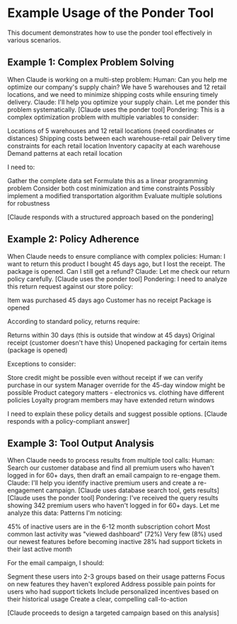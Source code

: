 # Example Usage of the Ponder Tool

This document demonstrates how to use the ponder tool effectively in various scenarios.

## Example 1: Complex Problem Solving

When Claude is working on a multi-step problem:
Human: Can you help me optimize our company's supply chain? We have 5 warehouses and 12 retail locations, and we need to minimize shipping costs while ensuring timely delivery.
Claude: I'll help you optimize your supply chain. Let me ponder this problem systematically.
[Claude uses the ponder tool]
Pondering: This is a complex optimization problem with multiple variables to consider:

Locations of 5 warehouses and 12 retail locations (need coordinates or distances)
Shipping costs between each warehouse-retail pair
Delivery time constraints for each retail location
Inventory capacity at each warehouse
Demand patterns at each retail location

I need to:

Gather the complete data set
Formulate this as a linear programming problem
Consider both cost minimization and time constraints
Possibly implement a modified transportation algorithm
Evaluate multiple solutions for robustness

[Claude responds with a structured approach based on the pondering]

## Example 2: Policy Adherence

When Claude needs to ensure compliance with complex policies:
Human: I want to return this product I bought 45 days ago, but I lost the receipt. The package is opened. Can I still get a refund?
Claude: Let me check our return policy carefully.
[Claude uses the ponder tool]
Pondering: I need to analyze this return request against our store policy:

Item was purchased 45 days ago
Customer has no receipt
Package is opened

According to standard policy, returns require:

Returns within 30 days (this is outside that window at 45 days)
Original receipt (customer doesn't have this)
Unopened packaging for certain items (package is opened)

Exceptions to consider:

Store credit might be possible even without receipt if we can verify purchase in our system
Manager override for the 45-day window might be possible
Product category matters - electronics vs. clothing have different policies
Loyalty program members may have extended return windows

I need to explain these policy details and suggest possible options.
[Claude responds with a policy-compliant answer]

## Example 3: Tool Output Analysis

When Claude needs to process results from multiple tool calls:
Human: Search our customer database and find all premium users who haven't logged in for 60+ days, then draft an email campaign to re-engage them.
Claude: I'll help you identify inactive premium users and create a re-engagement campaign.
[Claude uses database search tool, gets results]
[Claude uses the ponder tool]
Pondering: I've received the query results showing 342 premium users who haven't logged in for 60+ days. Let me analyze this data:
Patterns I'm noticing:

45% of inactive users are in the 6-12 month subscription cohort
Most common last activity was "viewed dashboard" (72%)
Very few (8%) used our newest features before becoming inactive
28% had support tickets in their last active month

For the email campaign, I should:

Segment these users into 2-3 groups based on their usage patterns
Focus on new features they haven't explored
Address possible pain points for users who had support tickets
Include personalized incentives based on their historical usage
Create a clear, compelling call-to-action

[Claude proceeds to design a targeted campaign based on this analysis]